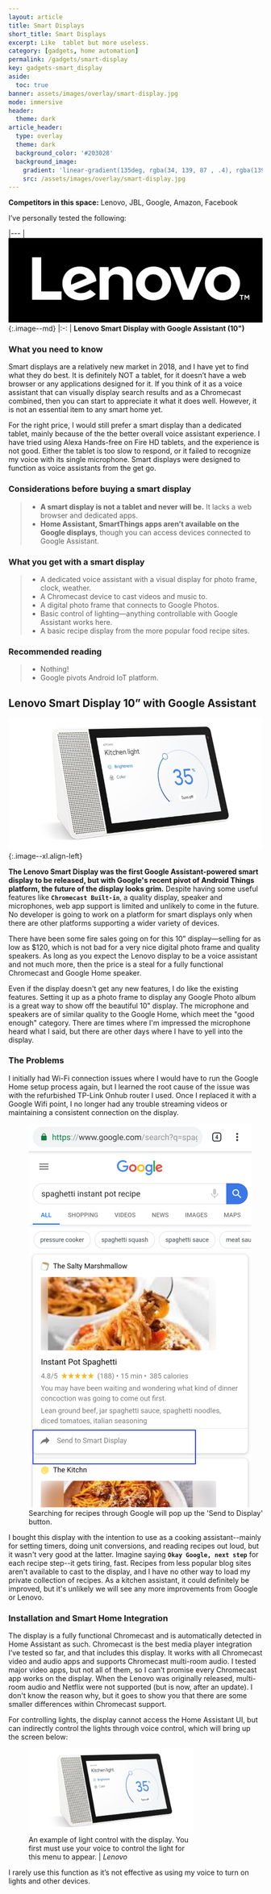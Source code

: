 ```yaml
---
layout: article
title: Smart Displays
short_title: Smart Displays
excerpt: Like  tablet but more useless.
category: [gadgets, home automation]
permalink: /gadgets/smart-display
key: gadgets-smart_display
aside:
  toc: true
banner: assets/images/overlay/smart-display.jpg
mode: immersive
header:
  theme: dark
article_header:
  type: overlay
  theme: dark
  background_color: '#203028'
  background_image:
    gradient: 'linear-gradient(135deg, rgba(34, 139, 87 , .4), rgba(139, 34, 139, .4))'
    src: /assets/images/overlay/smart-display.jpg
---
```


<!--more-->

**Competitors in this space:** Lenovo, JBL, Google, Amazon, Facebook

I’ve personally tested the following:

|---
| ![](\assets\images\logo\lenovo.png){:.image--md} 
|:-:
| **Lenovo Smart Display with Google Assistant (10")** 


### What you need to know

Smart displays are a relatively new market in 2018, and I have yet to find what they do best. It is definitely NOT a tablet, for it doesn’t have a web browser or any applications designed for it.  If you think of it as a voice assistant that can visually display search results and as a Chromecast combined, then you can start to appreciate it what it does well. However, it is not an essential item to any smart home yet.

For the right price, I would still prefer a smart display than a dedicated tablet, mainly because of the the better overall voice assistant experience. I have tried using Alexa Hands-free on Fire HD tablets, and the experience is not good. Either the tablet is too slow to respond, or it failed to recognize my voice with its single microphone. Smart displays were designed to function as voice assistants from the get go.

### Considerations before buying a smart display

> - **A smart display is not a tablet and never will be.** It lacks a web browser and dedicated apps. 
> - **Home Assistant, SmartThings apps aren’t available on the Google displays**, though you can access devices connected to Google Assistant.

### What you get with a smart display

> - A dedicated voice assistant with a visual display for photo frame, clock, weather.
> - A Chromecast device to cast videos and music to.
> - A digital photo frame that connects to Google Photos.
> - Basic control of lighting—anything controllable with Google Assistant works here.
> - A basic recipe display from the more popular food recipe sites.

### Recommended reading
> - Nothing!
> - Google pivots Android IoT platform.

## Lenovo Smart Display 10” with Google Assistant

 ![](\assets\images\product-photo\lenovo-smart-display.jpg){:.image--xl.align-left}

**The Lenovo Smart Display was the first Google Assistant-powered smart display to be released, but with Google's recent pivot of Android Things platform, the future of the display looks grim.** Despite having some useful features like **``Chromecast Built-in``**, a quality display, speaker and microphones, web app support is limited and unlikely to come in the future. No developer is going to work on a platform for smart displays only when there are other platforms supporting a wider variety of devices.

There have been some fire sales going on for this 10” display—selling for as low as $120, which is not bad for a very nice digital photo frame and quality speakers. As long as you expect the Lenovo display to be a voice assistant and not much more, then the price is a steal for a fully functional Chromecast and Google Home speaker.  

Even if the display doesn't get any new features, I do like the existing features. Setting it up as a photo frame to display any Google Photo album is a great way to show off the beautiful 10" display. The microphone and speakers are of similar quality to the Google Home, which meet the "good enough" category. There are times where I'm impressed the microphone heard what I said, but there are other days where I have to yell into the display.

### The Problems

I initially had Wi-Fi connection issues where I would have to run the Google Home setup process again, but I learned the root cause of the issue was with the refurbished TP-Link Onhub router I used. Once I replaced it with a Google Wifi point, I no longer had any trouble streaming videos or maintaining a consistent connection on the display.

<figure style="width: 100%;" >
 <img src="\assets\images\other\lenovo-smart-display-app.png" alt="" />
 <figcaption>
Searching for recipes through Google will pop up the 'Send to Display' button.
 </figcaption>
</figure>

I bought this display with the intention to use as a cooking assistant--mainly for setting timers, doing unit conversions, and reading recipes out loud, but it wasn't very good at the latter. Imagine saying **``Okay Google, next step``** for each recipe step--it gets tiring, fast. Recipes from less popular blog sites aren't available to cast to the display, and I have no other way to load my private collection of recipes. As a kitchen assistant, it could definitely be improved, but it's unlikely we will see any more improvements from Google or Lenovo.

### Installation and Smart Home Integration
The display is a fully functional Chromecast and is automatically detected in Home Assistant as such. Chromecast is the best media player integration I’ve tested so far, and that includes this display. It works with all Chromecast video and audio apps and supports Chromecast multi-room audio. I tested major video apps, but not all of them, so I can't promise every Chromecast app works on the display. When the Lenovo was originally released, multi-room audio and Netflix were not supported (but is now, after an update). I don't know the reason why, but it goes to show you that there are some smaller differences within Chromecast support.

For controlling lights, the display cannot access the Home Assistant UI, but can indirectly control the lights through voice control, which will bring up the screen below:

<figure style="width: 65%;" >
 <img src="\assets\images\other\smart_display-lenovo-photo01.jpg" alt="" />
 <figcaption>
An example of light control with the display. You first must use your voice to control the light for this menu to appear. | <i>Lenovo</i>
</figcaption>
</figure>

I rarely use this function as it’s not effective as using my voice to turn on lights and other devices.